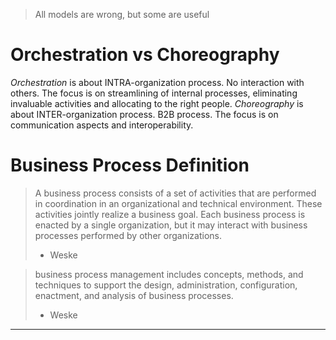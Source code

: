 > All models are wrong, but some are useful

# Orchestration vs Choreography
*Orchestration* is about INTRA-organization process.
No interaction with others.
The focus is on streamlining of internal processes, eliminating invaluable activities and allocating to the right people.
*Choreography* is about INTER-organization process.
B2B process.
The focus is on communication aspects and interoperability.

# Business Process Definition
> A business process consists of a set of activities that are performed in coordination in an organizational and technical environment.
> These activities jointly realize a business goal. Each business process is enacted by a single organization, but it may interact with business processes performed by other organizations. 
> - Weske

> business process management includes concepts, methods, and techniques to support the design, administration, configuration, enactment, and analysis of business processes. 
> - Weske



---

